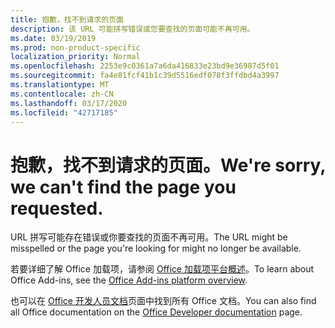 ```yaml
---
title: 抱歉，找不到请求的页面
description: 该 URL 可能拼写错误或您要查找的页面可能不再可用。
ms.date: 03/19/2019
ms.prod: non-product-specific
localization_priority: Normal
ms.openlocfilehash: 2253e9c0361a7a6da416833e23bd9e36987d5f01
ms.sourcegitcommit: fa4e81fcf41b1c39d5516edf078f3ffdbd4a3997
ms.translationtype: MT
ms.contentlocale: zh-CN
ms.lasthandoff: 03/17/2020
ms.locfileid: "42717185"
---
```

# <a name="were-sorry-we-cant-find-the-page-you-requested"></a><span data-ttu-id="0689c-103">抱歉，找不到请求的页面。</span><span class="sxs-lookup"><span data-stu-id="0689c-103">We're sorry, we can't find the page you requested.</span></span>

<span data-ttu-id="0689c-104">URL 拼写可能存在错误或你要查找的页面不再可用。</span><span class="sxs-lookup"><span data-stu-id="0689c-104">The URL might be misspelled or the page you're looking for might no longer be available.</span></span>  

<span data-ttu-id="0689c-105">若要详细了解 Office 加载项，请参阅 [Office 加载项平台概述](overview/office-add-ins.md)。</span><span class="sxs-lookup"><span data-stu-id="0689c-105">To learn about Office Add-ins, see the [Office Add-ins platform overview](overview/office-add-ins.md).</span></span>

<span data-ttu-id="0689c-106">也可以在 [Office 开发人员文档](https://developer.microsoft.com/office/docs)页面中找到所有 Office 文档。</span><span class="sxs-lookup"><span data-stu-id="0689c-106">You can also find all Office documentation on the [Office Developer documentation](https://developer.microsoft.com/office/docs) page.</span></span>
